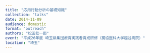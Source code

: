 ```yaml
---
title: "応用行動分析の基礎知識"
collection: "talks"
date: 2014-11-09
audience: domestic
format: "outreach"
authors: "松田壮一郎"
event: "平成26年度 埼玉県集団療育実践者育成研修（獨協医科大学越谷病院）"
location: "埼玉"
---
```

